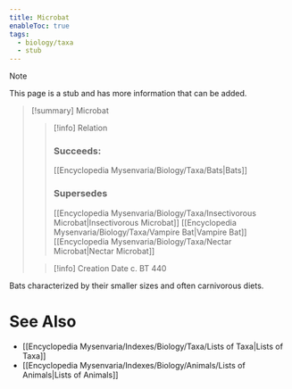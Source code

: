 ```yaml
---
title: Microbat
enableToc: true
tags:
  - biology/taxa
  - stub
---
```


> [!note]
> This page is a stub and has more information that can be added.

> [!summary] Microbat
> > [!info] Relation
> > ### Succeeds:
> > [[Encyclopedia Mysenvaria/Biology/Taxa/Bats|Bats]]
> > ### Supersedes 
> > [[Encyclopedia Mysenvaria/Biology/Taxa/Insectivorous Microbat|Insectivorous Microbat]]
> > [[Encyclopedia Mysenvaria/Biology/Taxa/Vampire Bat|Vampire Bat]]
> > [[Encyclopedia Mysenvaria/Biology/Taxa/Nectar Microbat|Nectar Microbat]]
>
> > [!info] Creation Date
> > c. BT 440

Bats characterized by their smaller sizes and often carnivorous diets.

# See Also
- [[Encyclopedia Mysenvaria/Indexes/Biology/Taxa/Lists of Taxa|Lists of Taxa]]
- [[Encyclopedia Mysenvaria/Indexes/Biology/Animals/Lists of Animals|Lists of Animals]]
